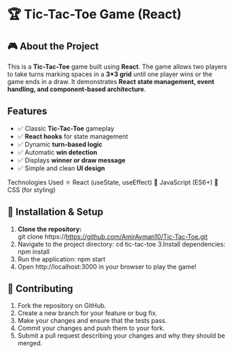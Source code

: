 # 🏆 Tic-Tac-Toe Game (React)

## 🎮 About the Project  
This is a **Tic-Tac-Toe** game built using **React**. The game allows two players to take turns marking spaces in a **3×3 grid** until one player wins or the game ends in a draw. It demonstrates **React state management, event handling, and component-based architecture**.

##  Features  
- ✅ Classic **Tic-Tac-Toe** gameplay  
- ✅ **React hooks** for state management  
- ✅ Dynamic **turn-based logic**  
- ✅ Automatic **win detection**  
- ✅ Displays **winner or draw message**  
- ✅ Simple and clean **UI design**  

Technologies Used
⚛️ React (useState, useEffect)
📝 JavaScript (ES6+)
🎨 CSS (for styling)


## 🚀 Installation & Setup  
1. **Clone the repository:**  
   git clone https://https://github.com/AmirAyman10/Tic-Tac-Toe.git
2. Navigate to the project directory:
   cd tic-tac-toe
3.Install dependencies:
   npm install
4. Run the application:
  npm start
5. Open http://localhost:3000 in your browser to play the game!

## 🤝 Contributing
1. Fork the repository on GitHub.
2. Create a new branch for your feature or bug fix.
3. Make your changes and ensure that the tests pass.
4. Commit your changes and push them to your fork.
5. Submit a pull request describing your changes and why they should be merged.
